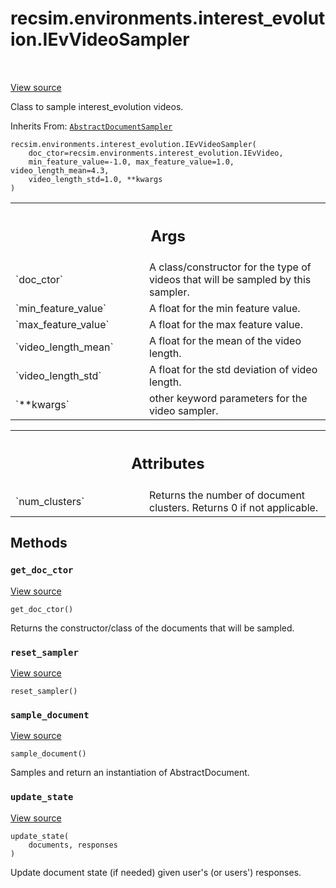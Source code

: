 <div itemscope itemtype="http://developers.google.com/ReferenceObject">
<meta itemprop="name" content="recsim.environments.interest_evolution.IEvVideoSampler" />
<meta itemprop="path" content="Stable" />
<meta itemprop="property" content="__init__"/>
<meta itemprop="property" content="get_doc_ctor"/>
<meta itemprop="property" content="reset_sampler"/>
<meta itemprop="property" content="sample_document"/>
<meta itemprop="property" content="update_state"/>
</div>

# recsim.environments.interest_evolution.IEvVideoSampler

<!-- Insert buttons and diff -->

<table class="tfo-notebook-buttons tfo-api" align="left">

</table>

<a target="_blank" href="https://github.com/google-research/recsim/tree/master/recsim/environments/interest_evolution.py">View
source</a>

Class to sample interest_evolution videos.

Inherits From:
[`AbstractDocumentSampler`](../../../recsim/document/AbstractDocumentSampler.md)

<pre class="devsite-click-to-copy prettyprint lang-py tfo-signature-link">
<code>recsim.environments.interest_evolution.IEvVideoSampler(
    doc_ctor=recsim.environments.interest_evolution.IEvVideo,
    min_feature_value=-1.0, max_feature_value=1.0, video_length_mean=4.3,
    video_length_std=1.0, **kwargs
)
</code></pre>

<!-- Placeholder for "Used in" -->

<!-- Tabular view -->

 <table class="responsive fixed orange">
<colgroup><col width="214px"><col></colgroup>
<tr><th colspan="2"><h2 class="add-link">Args</h2></th></tr>

<tr>
<td>
`doc_ctor`
</td>
<td>
A class/constructor for the type of videos that will be sampled
by this sampler.
</td>
</tr><tr>
<td>
`min_feature_value`
</td>
<td>
A float for the min feature value.
</td>
</tr><tr>
<td>
`max_feature_value`
</td>
<td>
A float for the max feature value.
</td>
</tr><tr>
<td>
`video_length_mean`
</td>
<td>
A float for the mean of the video length.
</td>
</tr><tr>
<td>
`video_length_std`
</td>
<td>
A float for the std deviation of video length.
</td>
</tr><tr>
<td>
`**kwargs`
</td>
<td>
other keyword parameters for the video sampler.
</td>
</tr>
</table>

<!-- Tabular view -->

 <table class="responsive fixed orange">
<colgroup><col width="214px"><col></colgroup>
<tr><th colspan="2"><h2 class="add-link">Attributes</h2></th></tr>

<tr>
<td>
`num_clusters`
</td>
<td>
Returns the number of document clusters. Returns 0 if not applicable.
</td>
</tr>
</table>

## Methods

<h3 id="get_doc_ctor"><code>get_doc_ctor</code></h3>

<a target="_blank" href="https://github.com/google-research/recsim/tree/master/recsim/document.py">View
source</a>

<pre class="devsite-click-to-copy prettyprint lang-py tfo-signature-link">
<code>get_doc_ctor()
</code></pre>

Returns the constructor/class of the documents that will be sampled.

<h3 id="reset_sampler"><code>reset_sampler</code></h3>

<a target="_blank" href="https://github.com/google-research/recsim/tree/master/recsim/document.py">View
source</a>

<pre class="devsite-click-to-copy prettyprint lang-py tfo-signature-link">
<code>reset_sampler()
</code></pre>

<h3 id="sample_document"><code>sample_document</code></h3>

<a target="_blank" href="https://github.com/google-research/recsim/tree/master/recsim/environments/interest_evolution.py">View
source</a>

<pre class="devsite-click-to-copy prettyprint lang-py tfo-signature-link">
<code>sample_document()
</code></pre>

Samples and return an instantiation of AbstractDocument.

<h3 id="update_state"><code>update_state</code></h3>

<a target="_blank" href="https://github.com/google-research/recsim/tree/master/recsim/document.py">View
source</a>

<pre class="devsite-click-to-copy prettyprint lang-py tfo-signature-link">
<code>update_state(
    documents, responses
)
</code></pre>

Update document state (if needed) given user's (or users') responses.
